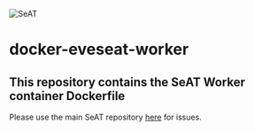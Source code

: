 ![SeAT](http://i.imgur.com/aPPOxSK.png)
# docker-eveseat-worker

## This repository contains the SeAT Worker container Dockerfile
Please use the main SeAT repository [here](https://github.com/eveseat/seat) for issues.
